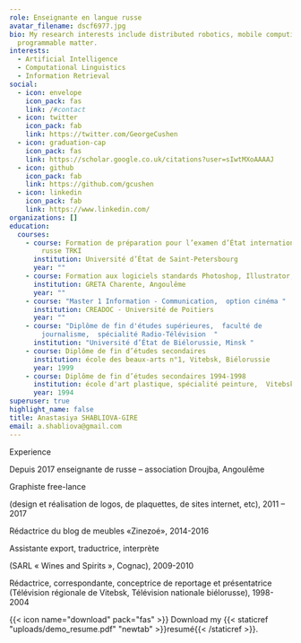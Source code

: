 ```yaml
---
role: Enseignante en langue russe
avatar_filename: dscf6977.jpg
bio: My research interests include distributed robotics, mobile computing and
  programmable matter.
interests:
  - Artificial Intelligence
  - Computational Linguistics
  - Information Retrieval
social:
  - icon: envelope
    icon_pack: fas
    link: /#contact
  - icon: twitter
    icon_pack: fab
    link: https://twitter.com/GeorgeCushen
  - icon: graduation-cap
    icon_pack: fas
    link: https://scholar.google.co.uk/citations?user=sIwtMXoAAAAJ
  - icon: github
    icon_pack: fab
    link: https://github.com/gcushen
  - icon: linkedin
    icon_pack: fab
    link: https://www.linkedin.com/
organizations: []
education:
  courses:
    - course: Formation de préparation pour l’examen d’État international de langue
        russe TRKI
      institution: Université d’État de Saint-Petersbourg
      year: ""
    - course: Formation aux logiciels standards Photoshop, Illustrator, Indesign
      institution: GRETA Charente, Angoulême
      year: ""
    - course: "Master 1 Information - Communication,  option cinéma "
      institution: CREADOC - Université de Poitiers
      year: ""
    - course: "Diplôme de fin d'études supérieures,  faculté de
        journalisme,  spécialité Radio-Télévision  "
      institution: "Université d’État de Biélorussie, Minsk "
    - course: Diplôme de fin d’études secondaires
      institution: école des beaux-arts n°1, Vitebsk, Biélorussie
      year: 1999
    - course: Diplôme de fin d’études secondaires 1994-1998
      institution: école d'art plastique, spécialité peinture,  Vitebsk, Biélorussie
      year: 1994
superuser: true
highlight_name: false
title: Anastasiya SHABLIOVA-GIRE
email: a.shabliova@gmail.com
---
```

Experience 

Depuis 2017 enseignante de russe – association Droujba, Angoulême



Graphiste free-lance

(design et réalisation de logos, de plaquettes, de sites internet, etc), 2011 – 2017



Rédactrice du blog de meubles «Zinezoé», 2014-2016



Assistante export, traductrice, interprète

(SARL « Wines and Spirits », Cognac), 2009-2010



Rédactrice, correspondante, conceptrice de reportage et présentatrice (Télévision régionale de Vitebsk, Télévision nationale biélorusse), 1998-2004

{{< icon name="download" pack="fas" >}} Download my {{< staticref "uploads/demo_resume.pdf" "newtab" >}}resumé{{< /staticref >}}.